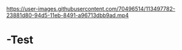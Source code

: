 
https://user-images.githubusercontent.com/70496514/113497782-23881d80-94d5-11eb-8491-a96713dbb9ad.mp4

# -Test
